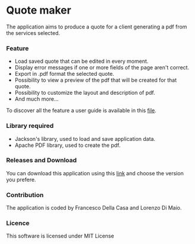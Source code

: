 # Quote maker

The application aims to produce a quote for a client generating a pdf from the services selected.

### Feature
* Load saved quote that can be edited in every moment.
* Display error messages if one or more fields of the page aren't correct.
* Export in .pdf format the selected quote.
* Possibility to view a preview of the pdf that will be created for that quote.
* Possibility to customize the layout and description of pdf.
* And much more...

To discover all the feature a user guide is available in this [file](https://github.com/dcfrenci/AppProject_Preventivo/blob/master/src/main/resources/com/preventivoapp/appproject_preventivo/Pdf/quoteProgram-manual.pdf).

### Library required
* Jackson's library, used to load and save application data.
* Apache PDF library, used to create the pdf.

### Releases and Download
You can download this application using this [link](https://github.com/dcfrenci/AppProject_Preventivo/releases) and choose the version you prefere.

### Contribution 

The application is coded by Francesco Della Casa and Lorenzo Di Maio.

### Licence 

This software is licensed under MIT License